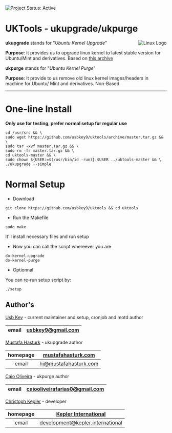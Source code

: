 ![Project Status: Active][Project Status Image]

UKTools - ukupgrade/ukpurge
===========================

<img align="right" src="https://www.kernel.org/theme/images/logos/tux.png" alt="Linux Logo" title="Tux">

**ukupgrade** stands for "*Ubuntu Kernel Upgrade*"   

**Purpose**:
It provides us to upgrade linux kernel to latest stable version for Ubuntu/Mint
and derivatives. Based on [this archive](http://kernel.ubuntu.com/~kernel-ppa/mainline/)

**ukpurge** stands for "*Ubuntu Kernel Purge*"

**Purpose**:
It provide to us remove old linux kernel images/headers in machine for Ubuntu/
Mint and derivatives. Non-Based

-----------------------------------------

# One-line Install
**Only use for testing, prefer normal setup for regular use**

```
cd /usr/src && \
sudo wget https://github.com/usbkey9/uktools/archive/master.tar.gz && \
sudo tar -xvf master.tar.gz && \
sudo rm -fr master.tar.gz && \
cd uktools-master && \
sudo chown ${USER:=$(/usr/bin/id -run)}:$USER ../uktools-master && \
./ukupgrade --simple
```

# Normal Setup

* Download

```
git clone https://github.com/usbkey9/uktools && cd uktools
```

* Run the Makefile

```
sudo make
```
It'll install necessary files and run setup


* Now you can call the script whereever you are

```
do-kernel-upgrade
do-kernel-purge
```

* Optionnal

You can re-run setup script by:
```
./setup
```

## Author's

[Usb Key](https://github.com/usbkey9) - current maintainer and setup, cronjob and motd author

| email | usbkey9@gmail.com |
|:-:|:-:|

[Mustafa Hasturk](https://www.linkedin.com/in/muhasturk) - ukupgrade author

| homepage | [mustafahasturk.com](http://mustafahasturk.com "Official Web Site") |
|:-:|:-:|
| email | hi@mustafahasturk.com |

[Caio Oliveira](https://plus.google.com/+CaioOBR) - ukpurge author

| email | caiooliveirafarias0@gmail.com |
|:-:|:-:|

[Christoph Kepler](https://github.com/MarauderXtreme) - developer

| homepage | [Kepler International](https://kepler.international/ "Kepler International") |
|:-:|:-:|
| email | development@kepler.international |


[Project Status Image]: https://img.shields.io/badge/project-active-green.svg "Project Status: Active"
